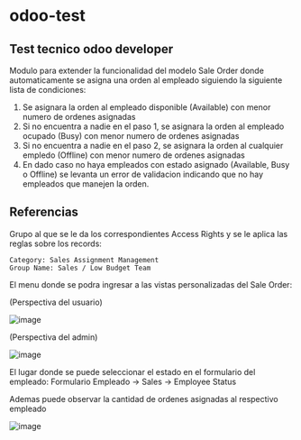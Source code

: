 # odoo-test
## Test tecnico odoo developer 

Modulo para extender la funcionalidad del modelo Sale Order donde automaticamente se asigna una orden al empleado siguiendo la siguiente lista de condiciones:

1. Se asignara la orden al empleado disponible (Available) con menor numero de ordenes asignadas
2. Si no encuentra a nadie en el paso 1, se asignara la orden al empleado ocupado (Busy) con menor numero de ordenes asignadas
3. Si no encuentra a nadie en el paso 2, se asignara la orden al cualquier empledo (Offline) con menor numero de ordenes asignadas 
4. En dado caso no haya empleados con estado asignado (Available, Busy o Offline) se levanta un error de validacion indicando que no hay empleados que manejen la orden. 

## Referencias

Grupo al que se le da los correspondientes Access Rights y se le aplica las reglas sobre los records:

```
Category: Sales Assignment Management
Group Name: Sales / Low Budget Team
```

El menu donde se podra ingresar a las vistas personalizadas del Sale Order:

(Perspectiva del usuario)

![image](https://user-images.githubusercontent.com/99834889/157718011-45e637b3-a458-4e25-be22-0ba9f8a97f62.png)

(Perspectiva del admin)

![image](https://user-images.githubusercontent.com/99834889/157719336-b2691715-ec0e-4501-a8ad-a77a8f2e11ba.png)

El lugar donde se puede seleccionar el estado en el formulario del empleado: Formulario Empleado -> Sales -> Employee Status

Ademas puede observar la cantidad de ordenes asignadas al respectivo empleado

![image](https://user-images.githubusercontent.com/99834889/157718750-b859be08-1a3d-4439-8f29-6ddb634ca090.png)
